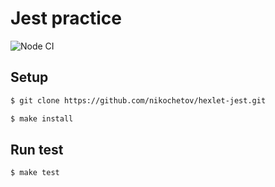 # Jest practice

![Node CI](https://github.com/nikochetov/hexlet-jest/workflows/Node%20CI/badge.svg)

## Setup
```sh
$ git clone https://github.com/nikochetov/hexlet-jest.git
```
```sh
$ make install
```

## Run test
```sh
$ make test
